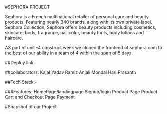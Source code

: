 #SEPHORA PROJECT

Sephora is a French multinational retailer of personal care and beauty products. Featuring nearly 340 brands, along with its own private label, 
Sephora Collection, Sephora offers beauty products including cosmetics, skincare, body, fragrance, nail color, beauty tools, body lotions and haircare.

AS part of unit -4 construct week we cloned the frontend of sephora.com to the best of our ability in a team of 4 within the span of 5 days.

##Deploy link

##collaborators:
Kajal Yadav
Ramiz
Anjali Mondal
Hari Prasanth

##Tech Stack:-


###Features:
HomePage/landingpage
Signup/login
Product Page
Product Cart and Checkout Page
Payment


#Snapshot of our Project
